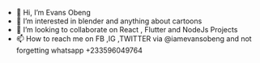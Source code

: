 - 👋 Hi, I’m Evans Obeng
- 👀 I’m interested in blender and anything about cartoons
- 💞️ I’m looking to collaborate on React , Flutter and NodeJs Projects
- 📫 How to reach me on FB ,IG ,TWITTER via @iamevansobeng and not forgetting whatsapp +233596049764

<!---
iamevansobeng/iamevansobeng is a ✨ special ✨ repository because its `README.md` (this file) appears on your GitHub profile.
You can click the Preview link to take a look at your changes.
--->
